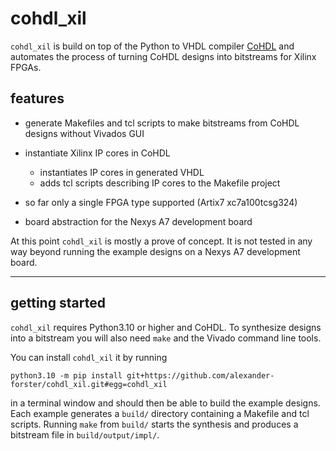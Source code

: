 # cohdl_xil

`cohdl_xil` is build on top of the Python to VHDL compiler [CoHDL](https://github.com/alexander-forster/cohdl) and automates the process of turning CoHDL designs into bitstreams for Xilinx FPGAs.

## features

* generate Makefiles and tcl scripts to make bitstreams from CoHDL designs without Vivados GUI
* instantiate Xilinx IP cores in CoHDL
    
    * instantiates IP cores in generated VHDL
    * adds tcl scripts describing IP cores to the Makefile project
* so far only a single FPGA type supported (Artix7 xc7a100tcsg324)
* board abstraction for the Nexys A7 development board

At this point `cohdl_xil` is mostly a prove of concept. It is not tested in any way beyond running the example designs on a Nexys A7 development board.

---
## getting started

`cohdl_xil` requires Python3.10 or higher and CoHDL. To synthesize designs into a bitstream you will also need `make` and the Vivado command line tools.

You can install `cohdl_xil` it by running

```shell
python3.10 -m pip install git+https://github.com/alexander-forster/cohdl_xil.git#egg=cohdl_xil
```

in a terminal window and should then be able to build the example designs. Each example generates a `build/` directory containing a Makefile and tcl scripts. Running `make` from `build/` starts the synthesis and produces a bitstream file in `build/output/impl/`.